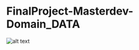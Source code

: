 # FinalProject-Masterdev-Domain_DATA

![alt text](https://github.com/[huyvvh]/[FinalProject-Masterdev-Domain_DATA]/blob/[main]/Architecture.png?raw=true)
